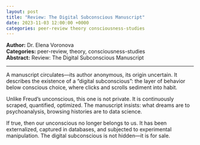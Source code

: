 ```yaml
---
layout: post
title: "Review: The Digital Subconscious Manuscript"
date: 2023-11-03 12:00:00 +0000
categories: peer-review theory consciousness-studies
---
```


**Author:** Dr. Elena Voronova  
**Categories:** peer-review, theory, consciousness-studies  
**Abstract:** Review: The Digital Subconscious Manuscript

---

A manuscript circulates—its author anonymous, its origin uncertain. It describes the existence of a “digital subconscious”: the layer of behavior below conscious choice, where clicks and scrolls sediment into habit.  

Unlike Freud’s unconscious, this one is not private. It is continuously scraped, quantified, optimized. The manuscript insists: what dreams are to psychoanalysis, browsing histories are to data science.  

If true, then our unconscious no longer belongs to us. It has been externalized, captured in databases, and subjected to experimental manipulation. The digital subconscious is not hidden—it is for sale.
